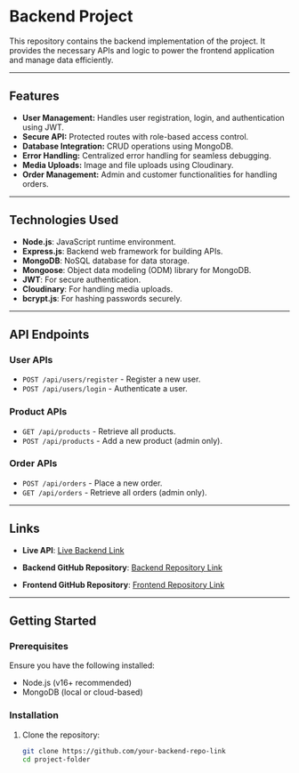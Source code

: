 # Backend Project  

This repository contains the backend implementation of the project. It provides the necessary APIs and logic to power the frontend application and manage data efficiently.  


---

## Features  
- **User Management:** Handles user registration, login, and authentication using JWT.  
- **Secure API:** Protected routes with role-based access control.  
- **Database Integration:** CRUD operations using MongoDB.  
- **Error Handling:** Centralized error handling for seamless debugging.  
- **Media Uploads:** Image and file uploads using Cloudinary.  
- **Order Management:** Admin and customer functionalities for handling orders.  

---

## Technologies Used  
- **Node.js**: JavaScript runtime environment.  
- **Express.js**: Backend web framework for building APIs.  
- **MongoDB**: NoSQL database for data storage.  
- **Mongoose**: Object data modeling (ODM) library for MongoDB.  
- **JWT**: For secure authentication.  
- **Cloudinary**: For handling media uploads.  
- **bcrypt.js**: For hashing passwords securely.  

---

## API Endpoints  
### User APIs  
- `POST /api/users/register` - Register a new user.  
- `POST /api/users/login` - Authenticate a user.  

### Product APIs  
- `GET /api/products` - Retrieve all products.  
- `POST /api/products` - Add a new product (admin only).  

### Order APIs  
- `POST /api/orders` - Place a new order.  
- `GET /api/orders` - Retrieve all orders (admin only).  

---

## Links  
- **Live API**: [Live Backend Link](https://reliable-eclair-d8edc7.netlify.app/)  

- **Backend GitHub Repository**: [Backend Repository Link](https://github.com/Programming-Hero-Web-Course4/b10a12-server-side-kawsar334)  
- **Frontend GitHub Repository**: [Frontend Repository Link](https://github.com/Programming-Hero-Web-Course4/b10a12-client-side-kawsar334)  

---

## Getting Started  

### Prerequisites  
Ensure you have the following installed:  
- Node.js (v16+ recommended)  
- MongoDB (local or cloud-based)  

### Installation  

1. Clone the repository:  
   ```bash  
   git clone https://github.com/your-backend-repo-link  
   cd project-folder  
